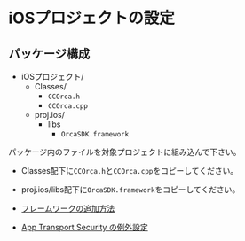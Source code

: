 # iOSプロジェクトの設定

## パッケージ構成

* iOSプロジェクト/
  * Classes/
    * `CCOrca.h`
    * `CCOrca.cpp`
  * proj.ios/
    * libs
      * `OrcaSDK.framework`

パッケージ内のファイルを対象プロジェクトに組み込んで下さい。
  * Classes配下に`CCOrca.h`と`CCOrca.cpp`をコピーしてください。
  * proj.ios/libs配下に`OrcaSDK.framework`をコピーしてください。

* [フレームワークの追加方法](/lang/ja/native/ios/xcode/README.md)
* [App Transport Security の例外設定](/lang/ja/doc/ats)
